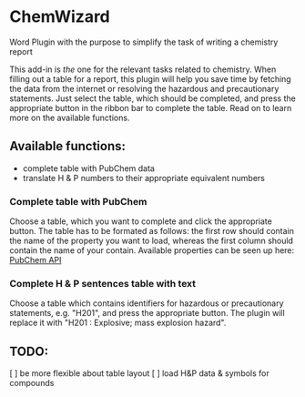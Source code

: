 # ChemWizard
Word Plugin with the purpose to simplify the task of writing a chemistry report

This add-in is *the* one for the relevant tasks related to chemistry. When filling out a 
table for a report, this plugin will help you save time by fetching the data from the internet or resolving the 
hazardous and precautionary statements. Just select the table, which should be completed, and press the appropriate 
button in the ribbon bar to complete the table. Read on to learn more on the available functions.

## Available functions:
- complete table with PubChem data
- translate H & P numbers to their appropriate equivalent numbers

### Complete table with PubChem
Choose a table, which you want to complete and click the appropriate button.
The table has to be formated as follows: the first row should contain the name of the property you want to load, whereas
the first column should contain the name of your contain. Available properties can be seen up here: 
[PubChem API](https://pubchem.ncbi.nlm.nih.gov/pug_rest/PUG_REST.html)

### Complete H & P sentences table with text
Choose a table which contains identifiers for hazardous or precautionary statements, 
e.g. "H201", and press the appropriate button. The plugin will replace it with "H201 : Explosive; mass explosion hazard".

## TODO:
[ ] be more flexible about table layout
[ ] load H&P data & symbols for compounds
